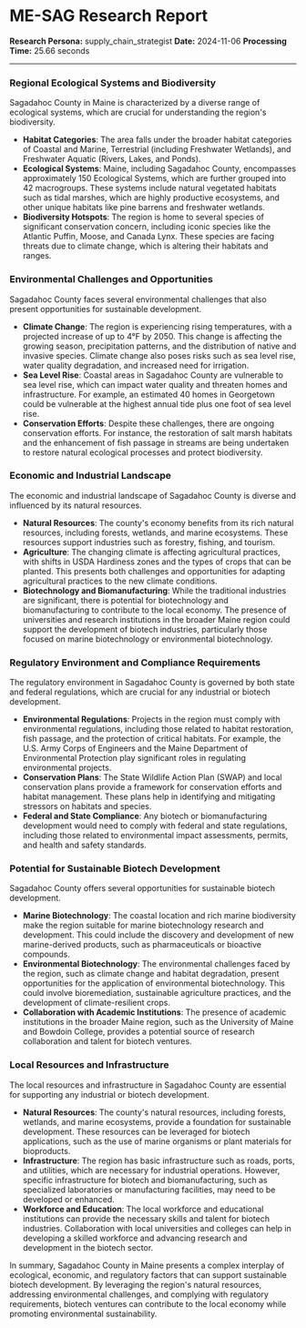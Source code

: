# ME-SAG Research Report

**Research Persona:** supply_chain_strategist
**Date:** 2024-11-06
**Processing Time:** 25.66 seconds

---

### Regional Ecological Systems and Biodiversity

Sagadahoc County in Maine is characterized by a diverse range of ecological systems, which are crucial for understanding the region's biodiversity.

- **Habitat Categories**: The area falls under the broader habitat categories of Coastal and Marine, Terrestrial (including Freshwater Wetlands), and Freshwater Aquatic (Rivers, Lakes, and Ponds).
- **Ecological Systems**: Maine, including Sagadahoc County, encompasses approximately 150 Ecological Systems, which are further grouped into 42 macrogroups. These systems include natural vegetated habitats such as tidal marshes, which are highly productive ecosystems, and other unique habitats like pine barrens and freshwater wetlands.
- **Biodiversity Hotspots**: The region is home to several species of significant conservation concern, including iconic species like the Atlantic Puffin, Moose, and Canada Lynx. These species are facing threats due to climate change, which is altering their habitats and ranges.

### Environmental Challenges and Opportunities

Sagadahoc County faces several environmental challenges that also present opportunities for sustainable development.

- **Climate Change**: The region is experiencing rising temperatures, with a projected increase of up to 4°F by 2050. This change is affecting the growing season, precipitation patterns, and the distribution of native and invasive species. Climate change also poses risks such as sea level rise, water quality degradation, and increased need for irrigation.
- **Sea Level Rise**: Coastal areas in Sagadahoc County are vulnerable to sea level rise, which can impact water quality and threaten homes and infrastructure. For example, an estimated 40 homes in Georgetown could be vulnerable at the highest annual tide plus one foot of sea level rise.
- **Conservation Efforts**: Despite these challenges, there are ongoing conservation efforts. For instance, the restoration of salt marsh habitats and the enhancement of fish passage in streams are being undertaken to restore natural ecological processes and protect biodiversity.

### Economic and Industrial Landscape

The economic and industrial landscape of Sagadahoc County is diverse and influenced by its natural resources.

- **Natural Resources**: The county's economy benefits from its rich natural resources, including forests, wetlands, and marine ecosystems. These resources support industries such as forestry, fishing, and tourism.
- **Agriculture**: The changing climate is affecting agricultural practices, with shifts in USDA Hardiness zones and the types of crops that can be planted. This presents both challenges and opportunities for adapting agricultural practices to the new climate conditions.
- **Biotechnology and Biomanufacturing**: While the traditional industries are significant, there is potential for biotechnology and biomanufacturing to contribute to the local economy. The presence of universities and research institutions in the broader Maine region could support the development of biotech industries, particularly those focused on marine biotechnology or environmental biotechnology.

### Regulatory Environment and Compliance Requirements

The regulatory environment in Sagadahoc County is governed by both state and federal regulations, which are crucial for any industrial or biotech development.

- **Environmental Regulations**: Projects in the region must comply with environmental regulations, including those related to habitat restoration, fish passage, and the protection of critical habitats. For example, the U.S. Army Corps of Engineers and the Maine Department of Environmental Protection play significant roles in regulating environmental projects.
- **Conservation Plans**: The State Wildlife Action Plan (SWAP) and local conservation plans provide a framework for conservation efforts and habitat management. These plans help in identifying and mitigating stressors on habitats and species.
- **Federal and State Compliance**: Any biotech or biomanufacturing development would need to comply with federal and state regulations, including those related to environmental impact assessments, permits, and health and safety standards.

### Potential for Sustainable Biotech Development

Sagadahoc County offers several opportunities for sustainable biotech development.

- **Marine Biotechnology**: The coastal location and rich marine biodiversity make the region suitable for marine biotechnology research and development. This could include the discovery and development of new marine-derived products, such as pharmaceuticals or bioactive compounds.
- **Environmental Biotechnology**: The environmental challenges faced by the region, such as climate change and habitat degradation, present opportunities for the application of environmental biotechnology. This could involve bioremediation, sustainable agriculture practices, and the development of climate-resilient crops.
- **Collaboration with Academic Institutions**: The presence of academic institutions in the broader Maine region, such as the University of Maine and Bowdoin College, provides a potential source of research collaboration and talent for biotech ventures.

### Local Resources and Infrastructure

The local resources and infrastructure in Sagadahoc County are essential for supporting any industrial or biotech development.

- **Natural Resources**: The county's natural resources, including forests, wetlands, and marine ecosystems, provide a foundation for sustainable development. These resources can be leveraged for biotech applications, such as the use of marine organisms or plant materials for bioproducts.
- **Infrastructure**: The region has basic infrastructure such as roads, ports, and utilities, which are necessary for industrial operations. However, specific infrastructure for biotech and biomanufacturing, such as specialized laboratories or manufacturing facilities, may need to be developed or enhanced.
- **Workforce and Education**: The local workforce and educational institutions can provide the necessary skills and talent for biotech industries. Collaboration with local universities and colleges can help in developing a skilled workforce and advancing research and development in the biotech sector.

In summary, Sagadahoc County in Maine presents a complex interplay of ecological, economic, and regulatory factors that can support sustainable biotech development. By leveraging the region's natural resources, addressing environmental challenges, and complying with regulatory requirements, biotech ventures can contribute to the local economy while promoting environmental sustainability.